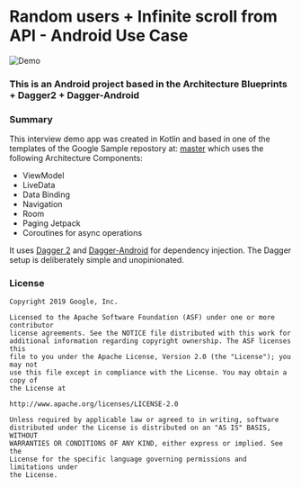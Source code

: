 # Random users + Infinite scroll from API - Android Use Case

![Demo](demo.gif)

### This is an Android project based in the Architecture Blueprints + Dagger2 + Dagger-Android
### Summary
This interview demo app was created in Kotlin and based in one of the templates of the Google Sample repostory at:
[master](https://github.com/googlesamples/android-architecture/tree/master) which uses
the following Architecture Components:
 - ViewModel
 - LiveData
 - Data Binding
 - Navigation
 - Room
 - Paging Jetpack
 - Coroutines for async operations

It uses [Dagger 2](https://dagger.dev) and
[Dagger-Android](https://dagger.dev/android.html) for dependency injection. The Dagger setup is
deliberately simple and unopinionated.

### License


```
Copyright 2019 Google, Inc.

Licensed to the Apache Software Foundation (ASF) under one or more contributor
license agreements. See the NOTICE file distributed with this work for
additional information regarding copyright ownership. The ASF licenses this
file to you under the Apache License, Version 2.0 (the "License"); you may not
use this file except in compliance with the License. You may obtain a copy of
the License at

http://www.apache.org/licenses/LICENSE-2.0

Unless required by applicable law or agreed to in writing, software
distributed under the License is distributed on an "AS IS" BASIS, WITHOUT
WARRANTIES OR CONDITIONS OF ANY KIND, either express or implied. See the
License for the specific language governing permissions and limitations under
the License.
```
